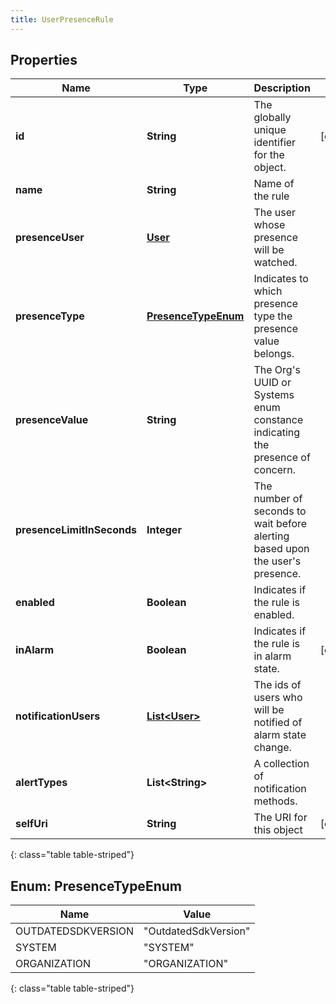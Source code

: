 ```yaml
---
title: UserPresenceRule
---
```


## Properties

| Name | Type | Description | Notes |
| ------------ | ------------- | ------------- | ------------- |
| **id** | **String** | The globally unique identifier for the object. |  [optional] |
| **name** | **String** | Name of the rule |  |
| **presenceUser** | [**User**](User.html) | The user whose presence will be watched. |  |
| **presenceType** | [**PresenceTypeEnum**](#PresenceTypeEnum) | Indicates to which presence type the presence value belongs. |  |
| **presenceValue** | **String** | The Org&#39;s UUID or Systems enum constance indicating the presence of concern. |  |
| **presenceLimitInSeconds** | **Integer** | The number of seconds to wait before alerting based upon the user&#39;s presence. |  |
| **enabled** | **Boolean** | Indicates if the rule is enabled. |  |
| **inAlarm** | **Boolean** | Indicates if the rule is in alarm state. |  [optional] |
| **notificationUsers** | [**List&lt;User&gt;**](User.html) | The ids of users who will be notified of alarm state change. |  |
| **alertTypes** | **List&lt;String&gt;** | A collection of notification methods. |  |
| **selfUri** | **String** | The URI for this object |  [optional] |
{: class="table table-striped"}


<a name="PresenceTypeEnum"></a>

## Enum: PresenceTypeEnum

| Name | Value |
| ---- | ----- |
| OUTDATEDSDKVERSION | &quot;OutdatedSdkVersion&quot; |
| SYSTEM | &quot;SYSTEM&quot; |
| ORGANIZATION | &quot;ORGANIZATION&quot; |
{: class="table table-striped"}


